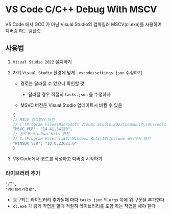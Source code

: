 # VS Code C/C++ Debug With MSCV

VS Code 에서 GCC 가 아닌 Visual Studio의 컴파일러 MSCV(cl.exe)를 사용하여 디버깅 하는 템플릿

## 사용법

1. `Visual Studio 2022` 설치하기

2. 자기 `Visual Studio` 환경에 맞게 `.vscode/settings.json` 수정하기

    - 경로는 달라질 수 있으니 확인할 것

        - 달라질 경우 적절히 `tasks.json` 을 수정하자

    - MSVC 버전은 Visual Studio 업데이트시 바뀔 수 있음

    ```javascript
    {
    // MSCV 컴파일러 버전
    // C:\Program Files\Microsoft Visual Studio\2022\Community\VC\Tools\MSVC 폴더에서 확인
    "MSVC_VER": "14.41.34120",
    // 윈도우 Windows Kits 버전
    // C:\Program Files (x86)\Windows Kits\10\Include 폴더에서 확인
    "WINSDK_VER": "10.0.22621.0"
    }
    ```

3. VS Code에서 코드를 작성하고 디버깅 시작하기

### 라이브러리 추가

```text
"/I",
"라이브러리경로",
```

-   요구되는 라이브러리 추가될때 마다 `tasks.json` 의 `args` 쪽에 위 구문을 추가한다
-   `cl.exe` 가 링커 작업을 할때 적절히 라이브러리를 포함 하는 작업을 해야 한다
